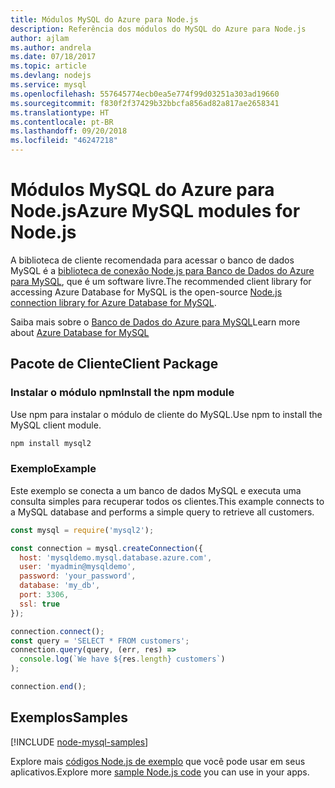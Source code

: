 ```yaml
---
title: Módulos MySQL do Azure para Node.js
description: Referência dos módulos do MySQL do Azure para Node.js
author: ajlam
ms.author: andrela
ms.date: 07/18/2017
ms.topic: article
ms.devlang: nodejs
ms.service: mysql
ms.openlocfilehash: 557645774ecb0ea5e774f99d03251a303ad19660
ms.sourcegitcommit: f830f2f37429b32bbcfa856ad82a817ae2658341
ms.translationtype: HT
ms.contentlocale: pt-BR
ms.lasthandoff: 09/20/2018
ms.locfileid: "46247218"
---
```

# <a name="azure-mysql-modules-for-nodejs"></a><span data-ttu-id="26645-103">Módulos MySQL do Azure para Node.js</span><span class="sxs-lookup"><span data-stu-id="26645-103">Azure MySQL modules for Node.js</span></span>

<span data-ttu-id="26645-104">A biblioteca de cliente recomendada para acessar o banco de dados MySQL é a [biblioteca de conexão Node.js para Banco de Dados do Azure para MySQL](https://github.com/sidorares/node-mysql2), que é um software livre.</span><span class="sxs-lookup"><span data-stu-id="26645-104">The recommended client library for accessing Azure Database for MySQL is the open-source [Node.js connection library for Azure Database for MySQL](https://github.com/sidorares/node-mysql2).</span></span> 

<span data-ttu-id="26645-105">Saiba mais sobre o [Banco de Dados do Azure para MySQL](https://docs.microsoft.com/azure/MySQL/)</span><span class="sxs-lookup"><span data-stu-id="26645-105">Learn more about [Azure Database for MySQL](https://docs.microsoft.com/azure/MySQL/)</span></span>

## <a name="client-package"></a><span data-ttu-id="26645-106">Pacote de Cliente</span><span class="sxs-lookup"><span data-stu-id="26645-106">Client Package</span></span>

### <a name="install-the-npm-module"></a><span data-ttu-id="26645-107">Instalar o módulo npm</span><span class="sxs-lookup"><span data-stu-id="26645-107">Install the npm module</span></span>

<span data-ttu-id="26645-108">Use npm para instalar o módulo de cliente do MySQL.</span><span class="sxs-lookup"><span data-stu-id="26645-108">Use npm to install the MySQL client module.</span></span>

```bash
npm install mysql2
```   

### <a name="example"></a><span data-ttu-id="26645-109">Exemplo</span><span class="sxs-lookup"><span data-stu-id="26645-109">Example</span></span>

<span data-ttu-id="26645-110">Este exemplo se conecta a um banco de dados MySQL e executa uma consulta simples para recuperar todos os clientes.</span><span class="sxs-lookup"><span data-stu-id="26645-110">This example connects to a MySQL database and performs a simple query to retrieve all customers.</span></span>

```javascript
const mysql = require('mysql2');

const connection = mysql.createConnection({
  host: 'mysqldemo.mysql.database.azure.com',
  user: 'myadmin@mysqldemo',
  password: 'your_password',
  database: 'my_db',
  port: 3306,
  ssl: true
});

connection.connect();
const query = 'SELECT * FROM customers';
connection.query(query, (err, res) =>
  console.log(`We have ${res.length} customers`)
);

connection.end();
```

## <a name="samples"></a><span data-ttu-id="26645-111">Exemplos</span><span class="sxs-lookup"><span data-stu-id="26645-111">Samples</span></span>

[!INCLUDE [node-mysql-samples](../docs-ref-conceptual/includes/mysql-samples.md)]

<span data-ttu-id="26645-112">Explore mais [códigos Node.js de exemplo](https://azure.microsoft.com/resources/samples/?platform=nodejs) que você pode usar em seus aplicativos.</span><span class="sxs-lookup"><span data-stu-id="26645-112">Explore more [sample Node.js code](https://azure.microsoft.com/resources/samples/?platform=nodejs) you can use in your apps.</span></span>
